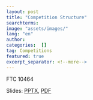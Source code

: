 ```yaml
---
layout: post
title: "Competition Structure"
searchterms:
image: "assets/images/"
lang: "en"
author:
categories:  []
tag: Competitions
featured: true
excerpt_separator: <!--more-->
---
```


FTC 10464<br>

Slides:
 <a href="/translations/en-us/Competitions/Competitions.pptx">PPTX</a>,
 <a href="/translations/en-us/Competitions/Competitions.pdf">PDF</a>
